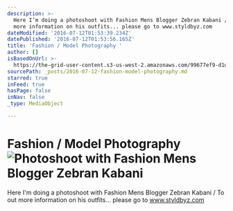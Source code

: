 ```yaml
---
description: >-
  Here I’m doing a photoshoot with Fashion Mens Blogger Zebran Kabani / To out
  more information on his outfits... please go to www.styldbyz.com 
dateModified: '2016-07-12T01:53:39.234Z'
datePublished: '2016-07-12T01:53:56.165Z'
title: 'Fashion / Model Photography '
author: []
isBasedOnUrl: >-
  https://the-grid-user-content.s3-us-west-2.amazonaws.com/99677ef9-d1d8-40bb-a525-674b751d0b04.jpg
sourcePath: _posts/2016-07-12-fashion-model-photography.md
starred: true
inFeed: true
hasPage: false
inNav: false
_type: MediaObject

---
```

# Fashion / Model Photography ![Photoshoot with Fashion Mens Blogger Zebran Kabani](https://s3-us-west-2.amazonaws.com/the-grid-img/p/d29325982da9f8739fd67e21d751a5d080fc0a25.jpg)

Here I'm doing a photoshoot with Fashion Mens Blogger Zebran Kabani / To out more information on his outfits... please go to www.styldbyz.com
